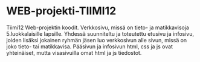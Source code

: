 # WEB-projekti-TIIMI12
Tiimi12 Web-projektin koodit.
Verkkosivu, missä on tieto- ja matikkavisoja 5.luokkalaisille lapsille. 
Yhdessä suunniteltu ja toteutettu etusivu ja infosivu, joiden lisäksi jokainen ryhmän jäsen luo verkkosivun alle sivun, missä on joko tieto- tai matikkavisa.
Pääsivun ja infosivun html, css ja js ovat yhteinäiset,  mutta visasivuilla omat html ja js tiedostot.
